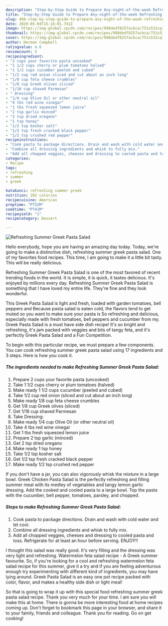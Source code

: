 ```yaml
---
description: "Step-by-Step Guide to Prepare Any-night-of-the-week Refreshing Summer Greek Pasta Salad"
title: "Step-by-Step Guide to Prepare Any-night-of-the-week Refreshing Summer Greek Pasta Salad"
slug: 466-step-by-step-guide-to-prepare-any-night-of-the-week-refreshing-summer-greek-pasta-salad
date: 2020-05-04T15:16:01.741Z
image: https://img-global.cpcdn.com/recipes/998dedf8257acbca/751x532cq70/refreshing-summer-greek-pasta-salad-recipe-main-photo.jpg
thumbnail: https://img-global.cpcdn.com/recipes/998dedf8257acbca/751x532cq70/refreshing-summer-greek-pasta-salad-recipe-main-photo.jpg
cover: https://img-global.cpcdn.com/recipes/998dedf8257acbca/751x532cq70/refreshing-summer-greek-pasta-salad-recipe-main-photo.jpg
author: Herman Campbell
ratingvalue: 4.6
reviewcount: 5
recipeingredient:
- "2 cups your favorite pasta uncooked"
- "1 1/2 cups cherry or plum tomatoes halved"
- "1 1/2 cups cucumber peeled and cubed"
- "1/2 cup red onion sliced and cut about an inch long"
- "1/8 cup feta cheese crumbles"
- "1/8 cup Greek olives sliced"
- "1/16 cup shaved Parmesan"
- " Dressing"
- "1/4 cup Olive Oil or other neutral oil"
- "4 tbs red wine vinegar"
- "1 tbs fresh squeezed lemon juice"
- "2 tsp garlic minced"
- "2 tsp dried oregano"
- "1 tsp honey"
- "1/2 tsp kosher salt"
- "1/2 tsp fresh cracked black pepper"
- "1/2 tsp crushed red pepper"
recipeinstructions:
- "Cook pasta to package directions. Drain and wash with cold water and let cool."
- "Combine all dressing ingredients and whisk to fully mix."
- "Add all chopped veggies, cheeses and dressing to cooled pasta and toss. Refrigerate for at least an hour before serving. ENJOY!!"
categories:
- Recipe
tags:
- refreshing
- summer
- greek

katakunci: refreshing summer greek 
nutrition: 202 calories
recipecuisine: American
preptime: "PT32M"
cooktime: "PT41M"
recipeyield: "1"
recipecategory: Dessert

---
```



![Refreshing Summer Greek Pasta Salad](https://img-global.cpcdn.com/recipes/998dedf8257acbca/751x532cq70/refreshing-summer-greek-pasta-salad-recipe-main-photo.jpg)

Hello everybody, hope you are having an amazing day today. Today, we're going to make a distinctive dish, refreshing summer greek pasta salad. One of my favorites food recipes. This time, I am going to make it a little bit tasty. This will be really delicious.

Refreshing Summer Greek Pasta Salad is one of the most favored of recent trending foods in the world. It is simple, it is quick, it tastes delicious. It's enjoyed by millions every day. Refreshing Summer Greek Pasta Salad is something that I have loved my entire life. They're fine and they look wonderful.

This Greek Pasta Salad is light and fresh, loaded with garden tomatoes, bell peppers and Because pasta salad is eaten cold, the flavors tend to get muted so you want to make sure your pasta is So refreshing and delicious, especially made with fresh tomatoes, bell peppers and cucumber from my. Greek Pasta Salad is a must have side dish recipe! It&#39;s so bright and refreshing, it&#39;s jam packed with veggies and bits of tangy feta, and it&#39;s perfectly Greek Pasta Salad and a Fun Competition.


To begin with this particular recipe, we must prepare a few components. You can cook refreshing summer greek pasta salad using 17 ingredients and 3 steps. Here is how you cook it.

<!--inarticleads1-->

##### The ingredients needed to make Refreshing Summer Greek Pasta Salad:

1. Prepare 2 cups your favorite pasta (uncooked)
1. Take 1 1/2 cups cherry or plum tomatoes (halved)
1. Make ready 1 1/2 cups cucumber (peeled and cubed)
1. Take 1/2 cup red onion (sliced and cut about an inch long)
1. Make ready 1/8 cup feta cheese crumbles
1. Get 1/8 cup Greek olives (sliced)
1. Get 1/16 cup shaved Parmesan
1. Take  Dressing:
1. Make ready 1/4 cup Olive Oil (or other neutral oil)
1. Take 4 tbs red wine vinegar
1. Get 1 tbs fresh squeezed lemon juice
1. Prepare 2 tsp garlic (minced)
1. Get 2 tsp dried oregano
1. Make ready 1 tsp honey
1. Take 1/2 tsp kosher salt
1. Get 1/2 tsp fresh cracked black pepper
1. Make ready 1/2 tsp crushed red pepper


If you don&#39;t have a jar, you can also vigorously whisk the mixture in a large bowl. Greek Chicken Pasta Salad is the perfectly refreshing and filling summer meal with its medley of vegetables and tangy lemon garlic dressing. Add the cooked and cooled pasta to a large bowl. Top the pasta with the cucumber, bell pepper, tomatoes, parsley, and chopped. 

<!--inarticleads2-->

##### Steps to make Refreshing Summer Greek Pasta Salad:

1. Cook pasta to package directions. Drain and wash with cold water and let cool.
1. Combine all dressing ingredients and whisk to fully mix.
1. Add all chopped veggies, cheeses and dressing to cooled pasta and toss. Refrigerate for at least an hour before serving. ENJOY!!


I thought this salad was really good. It&#39;s very filling and the dressing was very light and refreshing. Watermelon feta salad recipe - A Greek summer favourite. So, if you&#39;re looking for a cool and refreshing watermelon feta salad recipe for this summer, give it a try and if you are feeling adventurous enough try experimenting with different kind of ingredients, you may have lying around. Greek Pasta Salad is an easy one pot recipe packed with color, flavor, and makes a healthy side dish or light meal! 

So that is going to wrap it up with this special food refreshing summer greek pasta salad recipe. Thank you very much for your time. I am sure you will make this at home. There is gonna be more interesting food at home recipes coming up. Don't forget to bookmark this page in your browser, and share it to your family, friends and colleague. Thank you for reading. Go on get cooking!
